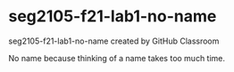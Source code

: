# seg2105-f21-lab1-no-name
seg2105-f21-lab1-no-name created by GitHub Classroom

No name because thinking of a name takes too much time.
